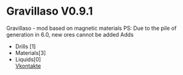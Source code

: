 # Gravillaso V0.9.1
Gravillaso - mod based on magnetic materials 
PS: Due to the pile of generation in 6.0, new ores cannot be added
Adds
* Drills [1]
* Materials[3]
* Liquids[0]  
[Vkontakte](https://vk.com/nickname_73)
